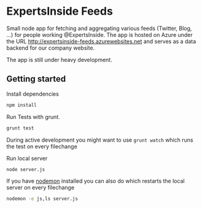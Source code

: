 ExpertsInside Feeds
===================

Small node app for fetching and aggregating various feeds (Twitter, Blog, ...)
for people working @ExpertsInside. The app is hosted on Azure under the URL
  http://expertsinside-feeds.azurewebsites.net and serves as a data backend for
  our company website.

The app is still under heavy development.

Getting started
---------------

Install dependencies

```sh
npm install
```

Run Tests with grunt.

```sh
grunt test
```

During active development you might want to use `grunt watch` which runs the
test on every filechange

Run local server

```sh
node server.js
```

If you have [nodemon](https://github.com/remy/nodemon) installed you can also do
which restarts the local server on every filechange

```sh
nodemon -e js,ls server.js
```
